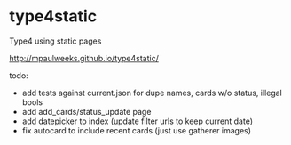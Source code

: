 # type4static
Type4 using static pages

http://mpaulweeks.github.io/type4static/

todo:
- add tests against current.json for dupe names, cards w/o status, illegal bools
- add add_cards/status_update page
- add datepicker to index (update filter urls to keep current date)
- fix autocard to include recent cards (just use gatherer images)
